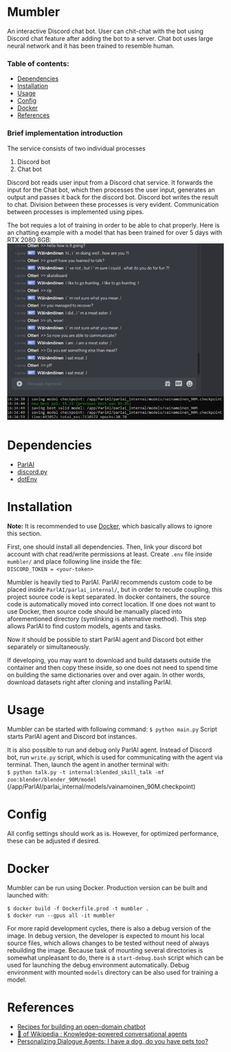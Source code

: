 # Mumbler
An interactive Discord chat bot. User can chit-chat with the bot using Discord chat feature after adding the bot to a server. Chat bot uses large neural network and it has been trained to resemble human.

### Table of contents:
* [Dependencies](#Dependencies)
* [Installation](#Installation)
* [Usage](#Usage)
* [Config](#Config)
* [Docker](#Docker)
* [References](#References)

### Brief implementation introduction
The service consists of two individual processes
1) Discord bot
2) Chat bot

Discord bot reads user input from a Discord chat service. It forwards the input
for the Chat bot, which then processes the user input, generates an output and 
passes it back for the discord bot. Discord bot writes the result to chat. Division between these processes is very evident. Communication between processes is implemented using pipes.

The bot requies a lot of training in order to be able to chat properly. Here is an chatting example with a model that has been trained for over 5 days with RTX 2080 8GB:
![example discussion](./images/example-discussion.png)

# Dependencies
* [ParlAI](https://github.com/facebookresearch/ParlAI)
* [discord.py](https://github.com/Rapptz/discord.py)
* [dotEnv](https://github.com/theskumar/python-dotenv)

# Installation
**Note:** It is recommended to use [Docker](#Docker), which basically allows to ignore this section.

First, one should install all dependencies. Then, link your discord bot account with chat read/write permissions at least. Create `.env` file inside `mumbler/` and place following line inside the file:  
`DISCORD_TOKEN = <your-token>`

Mumbler is heavily tied to ParlAI. ParlAI recommends custom code to be placed inside `ParlAI/parlai_internal/`, but in order to recude coupling, this project source code is kept separated. In docker containers, the source code is automatically moved into correct location. If one does not want to use Docker, then source code should be manually placed into aforementioned directory (symlinking is alternative method). This step allows ParlAI to find custom models, agents and tasks.

Now it should be possible to start ParlAI agent and Discord bot either separately or simultaneously.

If developing, you may want to download and build datasets outside the container and then copy these inside, so one does not need to spend time on building the same dictionaries over and over again. In other words, download datasets right after cloning and installing ParlAI.

# Usage
Mumbler can be started with following command: `$ python main.py`
Script starts ParlAI agent and Discord bot instances.

It is also possible to run and debug only ParlAI agent. Instead of Discord bot, run `write.py` script, which is used for communicating with the agent via terminal. Then, launch the agent in another terminal with:  
`$ python talk.py -t internal:blended_skill_talk -mf zoo:blender/blender_90M/model`
(/app/ParlAI/parlai_internal/models/vainamoinen_90M.checkpoint)

# Config
All config settings should work as is. However, for optimized performance, these can be adjusted if desired.

# Docker
Mumbler can be run using Docker. Production version can be built and launched with:
```
$ docker build -f Dockerfile.prod -t mumbler .
$ docker run --gpus all -it mumbler
```
For more rapid development cycles, there is also a debug version of the image.
In debug version, the developer is expected to mount his local source files,
which allows changes to be tested without need of always rebuilding the image. 
Because task of mounting several directories is somewhat unpleasant to do, 
there is a `start-debug.bash` script which can be used for launching the debug environment automatically.
Debug environment with mounted `models` directory can be also used for training a model.

# References
* [Recipes for building an open-domain chatbot](https://arxiv.org/abs/2004.13637)
* [🧙 of Wikipedia : Knowledge-powered conversational agents](https://arxiv.org/pdf/1811.01241.pdf)
* [Personalizing Dialogue Agents: I have a dog, do you have pets too?](https://arxiv.org/abs/1801.07243)
